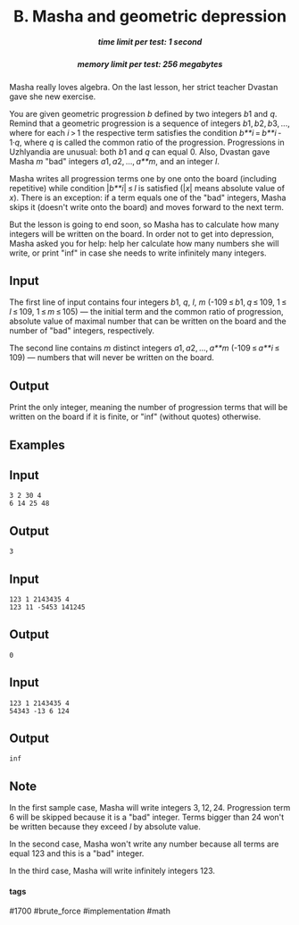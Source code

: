 <h1 style='text-align: center;'> B. Masha and geometric depression</h1>

<h5 style='text-align: center;'>time limit per test: 1 second</h5>
<h5 style='text-align: center;'>memory limit per test: 256 megabytes</h5>

Masha really loves algebra. On the last lesson, her strict teacher Dvastan gave she new exercise.

You are given geometric progression *b* defined by two integers *b*1 and *q*. Remind that a geometric progression is a sequence of integers *b*1, *b*2, *b*3, ..., where for each *i* > 1 the respective term satisfies the condition *b**i* = *b**i* - 1·*q*, where *q* is called the common ratio of the progression. Progressions in Uzhlyandia are unusual: both *b*1 and *q* can equal 0. Also, Dvastan gave Masha *m* "bad" integers *a*1, *a*2, ..., *a**m*, and an integer *l*.

Masha writes all progression terms one by one onto the board (including repetitive) while condition |*b**i*| ≤ *l* is satisfied (|*x*| means absolute value of *x*). There is an exception: if a term equals one of the "bad" integers, Masha skips it (doesn't write onto the board) and moves forward to the next term.

But the lesson is going to end soon, so Masha has to calculate how many integers will be written on the board. In order not to get into depression, Masha asked you for help: help her calculate how many numbers she will write, or print "inf" in case she needs to write infinitely many integers.

## Input

The first line of input contains four integers *b*1, *q*, *l*, *m* (-109 ≤ *b*1, *q* ≤ 109, 1 ≤ *l* ≤ 109, 1 ≤ *m* ≤ 105) — the initial term and the common ratio of progression, absolute value of maximal number that can be written on the board and the number of "bad" integers, respectively.

The second line contains *m* distinct integers *a*1, *a*2, ..., *a**m* (-109 ≤ *a**i* ≤ 109) — numbers that will never be written on the board.

## Output

Print the only integer, meaning the number of progression terms that will be written on the board if it is finite, or "inf" (without quotes) otherwise.

## Examples

## Input


```
3 2 30 4  
6 14 25 48  

```
## Output


```
3
```
## Input


```
123 1 2143435 4  
123 11 -5453 141245  

```
## Output


```
0
```
## Input


```
123 1 2143435 4  
54343 -13 6 124  

```
## Output


```
inf
```
## Note

In the first sample case, Masha will write integers 3, 12, 24. Progression term 6 will be skipped because it is a "bad" integer. Terms bigger than 24 won't be written because they exceed *l* by absolute value.

In the second case, Masha won't write any number because all terms are equal 123 and this is a "bad" integer.

In the third case, Masha will write infinitely integers 123. 



#### tags 

#1700 #brute_force #implementation #math 